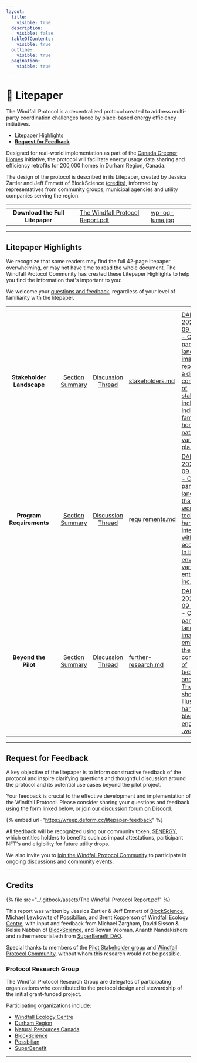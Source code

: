 ```yaml
---
layout:
  title:
    visible: true
  description:
    visible: false
  tableOfContents:
    visible: true
  outline:
    visible: true
  pagination:
    visible: true
---
```


# 📃 Litepaper

The Windfall Protocol is a decentralized protocol created to address multi-party coordination challenges faced by place-based energy efficiency initiatives.

* [Litepaper Highlights](./#litepaper-highlights)
* [**Request for Feedback**](./#request-for-feedback)

Designed for real-world implementation as part of the [Canada Greener Homes](https://natural-resources.canada.ca/energy-efficiency/homes/canada-greener-homes-initiative/canada-greener-homes-grant/canada-greener-homes-grant/23441) initiative, the protocol will facilitate energy usage data sharing and efficiency retrofits for 200,000 homes in Durham Region, Canada.&#x20;

The design of the protocol is described in its Litepaper, created by Jessica Zartler and Jeff Emmett of BlockScience ([credits](./#credits)), informed by representatives from community groups, municipal agencies and utility companies serving the region.

<table data-card-size="large" data-view="cards"><thead><tr><th align="center"></th><th data-type="content-ref"></th><th data-type="files"></th><th data-hidden data-card-cover data-type="files"></th></tr></thead><tbody><tr><td align="center"><strong>Download the Full Litepaper</strong></td><td></td><td><a href="../.gitbook/assets/The Windfall Protocol Report.pdf">The Windfall Protocol Report.pdf</a></td><td><a href="../.gitbook/assets/wp-og-luma.jpg">wp-og-luma.jpg</a></td></tr></tbody></table>

***

## Litepaper Highlights

We recognize that some readers may find the full 42-page litepaper overwhelming, or may not have time to read the whole document. The Windfall Protocol Community has created these Litepaper Highlights to help you find the information that's important to you:

We welcome your [questions and feedback](./#request-for-feedback), regardless of your level of familiarity with the litepaper.

<table data-view="cards"><thead><tr><th align="center"></th><th data-type="content-ref"></th><th align="center"></th><th align="center"></th><th data-hidden data-card-target data-type="content-ref"></th><th data-hidden data-card-cover data-type="files"></th></tr></thead><tbody><tr><td align="center"><strong>Stakeholder Landscape</strong></td><td></td><td align="center"><a href="stakeholders.md">Section Summary</a></td><td align="center"><a href="https://discord.com/channels/874697948838101092/1224815217477947505">Discussion Thread</a></td><td><a href="stakeholders.md">stakeholders.md</a></td><td><a href="../.gitbook/assets/DALL·E 2024-04-09 11.34.58 - Create a panoramic landscape image representing a diverse community of stakeholders, including individuals, families in homes, nature with various pla.webp">DALL·E 2024-04-09 11.34.58 - Create a panoramic landscape image representing a diverse community of stakeholders, including individuals, families in homes, nature with various pla.webp</a></td></tr><tr><td align="center"><strong>Program Requirements</strong></td><td></td><td align="center"><a href="requirements.md">Section Summary</a></td><td align="center"><a href="https://discord.com/channels/874697948838101092/1224817230483820596">Discussion Thread</a></td><td><a href="requirements.md">requirements.md</a></td><td><a href="../.gitbook/assets/DALL·E 2024-04-09 11.39.09 - Create a panoramic landscape that depicts a world where technology harmoniously intertwines with ecosystems. In this environment, various entities inc.webp">DALL·E 2024-04-09 11.39.09 - Create a panoramic landscape that depicts a world where technology harmoniously intertwines with ecosystems. In this environment, various entities inc.webp</a></td></tr><tr><td align="center"><strong>Beyond the Pilot</strong></td><td></td><td align="center"><a href="further-research.md">Section Summary</a></td><td align="center"><a href="https://discord.com/channels/874697948838101092/1224818707390398536">Discussion Thread</a></td><td><a href="further-research.md">further-research.md</a></td><td><a href="../.gitbook/assets/DALL·E 2024-04-09 11.36.14 - Create a panoramic landscape image embodying the convergence of technology and nature. The scene should illustrate a harmonious blend of engineering, .webp">DALL·E 2024-04-09 11.36.14 - Create a panoramic landscape image embodying the convergence of technology and nature. The scene should illustrate a harmonious blend of engineering, .webp</a></td></tr></tbody></table>

***

## Request for Feedback

A key objective of the litepaper is to inform constructive feedback of the protocol and inspire clarifying questions and thoughtful discussion around the protocol and its potential use cases beyond the pilot project.

Your feedback is crucial to the effective development and implementation of the Windfall Protocol. Please consider sharing your questions and feedback using the form linked below, or [join our discussion forum on Discord](https://discord.gg/RmUbtcCXD2).

{% embed url="https://wreep.deform.cc/litepaper-feedback" %}

All feedback will be recognized using our community token, [$ENERGY](../rewards.md), which entitles holders to benefits such as impact attestations, participant NFT's and eligibility for future utility drops.

We also invite you to [join the Windfall Protocol Community](../community.md#joining-the-community) to participate in ongoing discussions and community events.

***

## Credits

{% file src="../.gitbook/assets/The Windfall Protocol Report.pdf" %}

This report was written by Jessica Zartler & Jeff Emmett of [BlockScience](https://block.science/), Michael Lewkowitz of [Possibilian](https://possibilian.xyz/), and Brent Kopperson of [Windfall Ecology Centre](https://windfallcentre.ca/), with input and feedback from Michael Zargham, David Sisson & Kelsie Nabben of [BlockScience](https://block.science/), and Rowan Yeoman, Ananth Nandakishore and rathermercurial.eth from [SuperBenefit DAO](https://superbenefit.org/).

Special thanks to members of the [Pilot Stakeholder group](../#stakeholder-discussions) and [Windfall Protocol Community](../community.md), without whom this research would not be possible.

### Protocol Research Group

The Windfall Protocol Research Group are delegates of participating organizations who contributed to the protocol design and stewardship of the initial grant-funded project.

Participating organizations include:

* [Windfall Ecology Centre](https://windfallcentre.ca/)
* [Durham Region](https://www.durham.ca/en/index.aspx)
* [Natural Resources Canada](https://natural-resources.canada.ca/home)
* [BlockScience](https://block.science/)
* [Possbilian](https://possibilian.xyz/)
* [SuperBenefit](https://superbenefit.org/)

***

